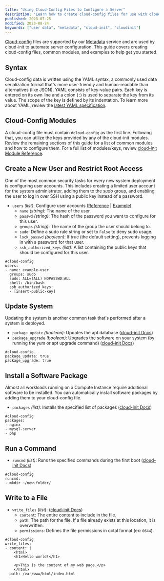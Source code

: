 ```yaml
---
title: "Using Cloud-Config Files to Configure a Server"
description: "Learn how to create cloud-config files for use with cloud-init and our Metadata service."
published: 2023-07-25
modified: 2023-08-24
keywords: ["user data", "metadata", "cloud-init", "cloudinit"]
---
```


[Cloud-config](https://cloudinit.readthedocs.io/en/latest/explanation/format.html#cloud-config-data) files are supported by our [Metadata](/docs/products/compute/compute-instances/guides/metadata/) service and are used by cloud-init to automate server configuration. This guide covers creating cloud-config files, common modules, and examples to help get you started.

## Syntax

Cloud-config data is written using the YAML syntax, a commonly used data serialization format that's more user-friendly and human-readable than alternatives (like JSON). YAML consists of key-value pairs. Each key is entered on its own line and a colon (`:`) is used to separate the key from its value. The scope of the key is defined by its indentation. To learn more about YAML, review the [latest YAML specification](https://yaml.org/spec/1.2.2/#chapter-2-language-overview).

## Cloud-Config Modules

A cloud-config file must contain `#cloud-config` as the first line. Following that, you can utilize the keys provided by any of the cloud-init modules. Review the remaining sections of this guide for a list of common modules and how to configure them. For a full list of modules/keys, review [cloud-init Module Reference](https://cloudinit.readthedocs.io/en/latest/reference/modules.html).

## Create a New User and Restrict Root Access

One of the most common security tasks for every new system deployment is configuring user accounts. This includes creating a limited user account for the system administrator, adding them to the *sudo* group, and enabling the user to log in over SSH using a public key instead of a password.

-   `users` *(list)*: Configure user accounts ([Reference](https://cloudinit.readthedocs.io/en/latest/reference/modules.html#users-and-groups) | [Example](https://cloudinit.readthedocs.io/en/latest/reference/examples.html#including-users-and-groups))
    - `name` *(string)*: The name of the user.
    - `passwd` *(string)*: The hash of the password you want to configure for this user.
    - `groups` *(string)*: The name of the group the user should belong to.
    - `sudo`: Define a sudo rule string or set to `False` to deny sudo usage.
    - `lock_passwd` *(boolean)*: If true (the default setting), prevents logging in with a password for that user.
    - `ssh_authorized_keys` *(list)*: A list containing the public keys that should be configured for this user.

```file {lang=yaml}
#cloud-config
users:
- name: example-user
  groups: sudo
  sudo: ALL=(ALL) NOPASSWD:ALL
  shell: /bin/bash
  ssh_authorized_keys:
  - [insert-public-key]
```

## Update System

Updating the system is another common task that's performed after a system is deployed.

- `package_update` *(boolean)*: Updates the apt database ([cloud-init Docs](https://cloudinit.readthedocs.io/en/latest/reference/examples.html#update-apt-database-on-first-boot))
- `package_upgrade` *(boolean)*: Upgrades the software on your system (by running the yum or apt upgrade command) ([cloud-init Docs](https://cloudinit.readthedocs.io/en/latest/reference/examples.html#run-apt-or-yum-upgrade))

```file {lang=yaml}
#cloud-config
package_update: true
package_upgrade: true
```

## Install a Software Package

Almost all workloads running on a Compute Instance require additional software to be installed. You can automatically install software packages by adding them to your cloud-config file.

- `packages` *(list)*: Installs the specified list of packages ([cloud-init Docs](https://cloudinit.readthedocs.io/en/latest/reference/examples.html#install-arbitrary-packages))

```file {lang=yaml}
#cloud-config
packages:
- nginx
- mysql-server
- php
```

## Run a Command

- `runcmd` *(list)*: Runs the specified commands during the first boot ([cloud-init Docs](https://cloudinit.readthedocs.io/en/latest/reference/examples.html#run-commands-on-first-boot))

```file {lang=yaml}
#cloud-config
runcmd:
- mkdir ~/new-folder/
```

## Write to a File

-   `write_files` (*list*): ([cloud-init Docs](https://cloudinit.readthedocs.io/en/latest/reference/examples.html#writing-out-arbitrary-files))
    - `content`: The entire content to include in the file.
    - `path`: The path for the file. If a file already exists at this location, it is overwritten.
    - `permissions`: Defines the file permissions in octal format (ex: `0644`).

```file {lang=yaml}
#cloud-config
write_files:
- content: |
    <html>
    <h1>Hello world!</h1>

    <p>This is the content of my web page.</p>
    </html>
  path: /var/www/html/index.html
```